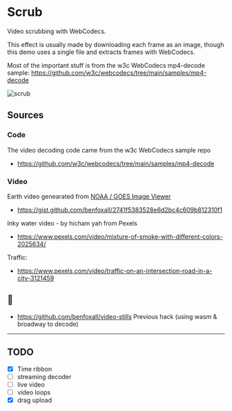 # Scrub

Video scrubbing with WebCodecs.

This effect is usually made by downloading each frame as an image, though this demo uses a single file and extracts frames with WebCodecs.

Most of the important stuff is from the w3c WebCodecs mp4-decode sample:
https://github.com/w3c/webcodecs/tree/main/samples/mp4-decode

![scrub](https://media.giphy.com/media/K1hcRycU5tSOvbqN7g/giphy.gif)

## Sources

### Code

The video decoding code came from the w3c WebCodecs sample repo

- https://github.com/w3c/webcodecs/tree/main/samples/mp4-decode

### Video

Earth video genearated from [NOAA / GOES Image Viewer](https://www.star.nesdis.noaa.gov/goes/fulldisk_band.php?sat=G16&band=GEOCOLOR&length=12&dim=1)

- https://gist.github.com/benfoxall/2741f5383528e6d2bc4c609b812310f1

Inky water video - by hicham yah from Pexels

- https://www.pexels.com/video/mixture-of-smoke-with-different-colors-2025634/

Traffic:

- https://www.pexels.com/video/traffic-on-an-intersection-road-in-a-city-3121459

## :link:

- https://github.com/benfoxall/video-stills Previous hack (using wasm & broadway to decode)

---

## TODO

- [x] Time ribbon
- [ ] streaming decoder
- [ ] live video
- [ ] video loops
- [x] drag upload

